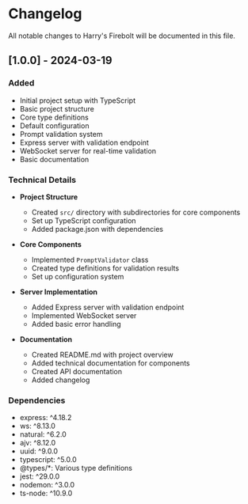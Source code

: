 # Changelog

All notable changes to Harry's Firebolt will be documented in this file.

## [1.0.0] - 2024-03-19

### Added
- Initial project setup with TypeScript
- Basic project structure
- Core type definitions
- Default configuration
- Prompt validation system
- Express server with validation endpoint
- WebSocket server for real-time validation
- Basic documentation

### Technical Details
- **Project Structure**
  - Created `src/` directory with subdirectories for core components
  - Set up TypeScript configuration
  - Added package.json with dependencies

- **Core Components**
  - Implemented `PromptValidator` class
  - Created type definitions for validation results
  - Set up configuration system

- **Server Implementation**
  - Added Express server with validation endpoint
  - Implemented WebSocket server
  - Added basic error handling

- **Documentation**
  - Created README.md with project overview
  - Added technical documentation for components
  - Created API documentation
  - Added changelog

### Dependencies
- express: ^4.18.2
- ws: ^8.13.0
- natural: ^6.2.0
- ajv: ^8.12.0
- uuid: ^9.0.0
- typescript: ^5.0.0
- @types/*: Various type definitions
- jest: ^29.0.0
- nodemon: ^3.0.0
- ts-node: ^10.9.0 